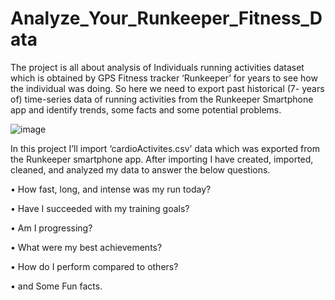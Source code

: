 # Analyze_Your_Runkeeper_Fitness_Data
The project is all about analysis of Individuals running activities dataset which is obtained by GPS Fitness tracker ‘Runkeeper’ for years to see how the individual was doing. So here we need to export past historical (7- years of) time-series data of running activities from the Runkeeper Smartphone app and identify trends, some facts and some potential problems.

![image](https://user-images.githubusercontent.com/67370307/109425355-e03a1b00-7a0d-11eb-8de3-1a37d8c321f9.png)

In this project I’ll import ‘cardioActivites.csv’ data which was exported from the Runkeeper smartphone app. After importing I have created, imported, cleaned, and analyzed my data to answer the below questions. 

  •	How fast, long, and intense was my run today?
  
  •	Have I succeeded with my training goals?
  
  •	Am I progressing?
  
  •	What were my best achievements?
  
  •	How do I perform compared to others?
  
  •	and Some Fun facts.

